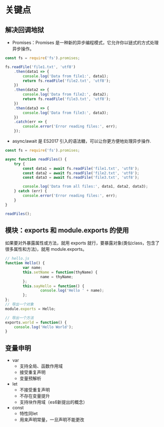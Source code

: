 # 关键点

## 解决回调地狱
- Promises：Promises 是一种新的异步编程模式，它允许你以链式的方式处理异步操作。
```javascript
const fs = require('fs').promises;

fs.readFile('file1.txt', 'utf8')
    .then(data1 => {
        console.log('Data from file1:', data1);
        return fs.readFile('file2.txt', 'utf8');
    })
    .then(data2 => {
        console.log('Data from file2:', data2);
        return fs.readFile('file3.txt', 'utf8');
    })
    .then(data3 => {
        console.log('Data from file3:', data3);
    })
    .catch(err => {
        console.error('Error reading files:', err);
    });
```
- async/await 是 ES2017 引入的语法糖，可以让你更方便地处理异步操作.
```javascript
const fs = require('fs').promises;

async function readFiles() {
    try {
        const data1 = await fs.readFile('file1.txt', 'utf8');
        const data2 = await fs.readFile('file2.txt', 'utf8');
        const data3 = await fs.readFile('file3.txt', 'utf8');

        console.log('Data from all files:', data1, data2, data3);
    } catch (err) {
        console.error('Error reading files:', err);
    }
}

readFiles();
```

## 模块：exports 和 module.exports 的使用
如果要对外暴露属性或方法，就用 exports 就行，要暴露对象(类似class，包含了很多属性和方法)，就用 module.exports。
```javascript
// hello.js 
function Hello() { 
        var name; 
        this.setName = function(thyName) { 
                name = thyName; 
        }; 
        this.sayHello = function() { 
                console.log('Hello ' + name); 
        }; 
}; 
// 导出一个对象
module.exports = Hello;

// 导出一个方法
exports.world = function() {
    console.log('Hello World');
}
```

## 变量申明
- var
  - 支持全局、函数作用域
  - 接受重复声明
  - 变量预解析
- let
  - 不接受重复声明
  - 不存在变量提升
  - 支持块作用域（es6新提出的概念）
- const
  - 特性同let
  - 用来声明常量，一旦声明不能更改

